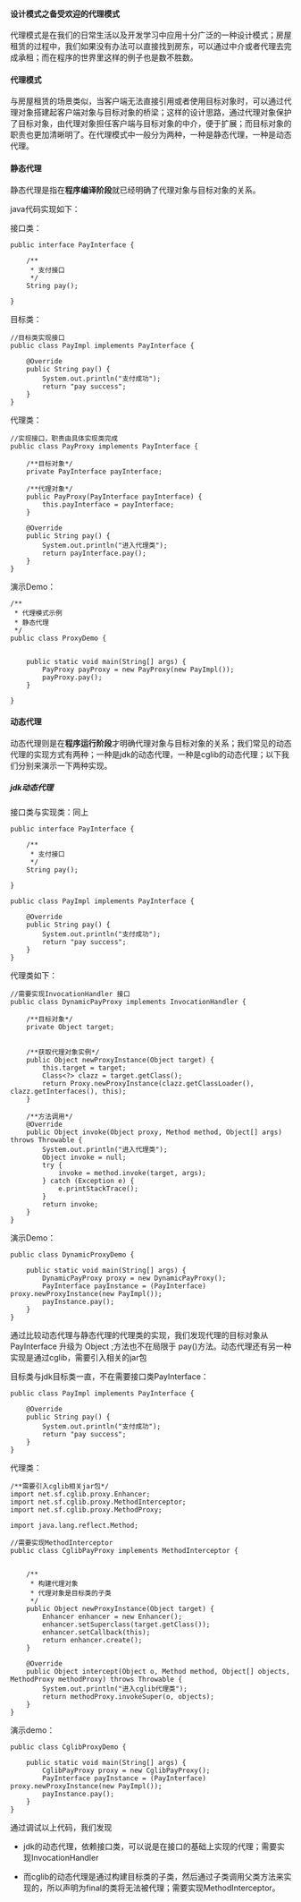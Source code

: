 #### 设计模式之备受欢迎的代理模式

代理模式是在我们的日常生活以及开发学习中应用十分广泛的一种设计模式；房屋租赁的过程中，我们如果没有办法可以直接找到房东，可以通过中介或者代理去完成承租；而在程序的世界里这样的例子也是数不胜数。

#### 代理模式

与房屋租赁的场景类似，当客户端无法直接引用或者使用目标对象时，可以通过代理对象搭建起客户端对象与目标对象的桥梁；这样的设计思路，通过代理对象保护了目标对象，由代理对象担任客户端与目标对象的中介，便于扩展；而目标对象的职责也更加清晰明了。在代理模式中一般分为两种，一种是静态代理，一种是动态代理。

#### 静态代理

静态代理是指在**程序编译阶段**就已经明确了代理对象与目标对象的关系。

java代码实现如下：

接口类：
```
public interface PayInterface {

    /**
     * 支付接口
     */
    String pay();

}
```

目标类：
```
//目标类实现接口
public class PayImpl implements PayInterface {

    @Override
    public String pay() {
        System.out.println("支付成功");
        return "pay success";
    }
}
```

代理类：
```
//实现接口，职责由具体实现类完成
public class PayProxy implements PayInterface {

    /**目标对象*/
    private PayInterface payInterface;
    
    /**代理对象*/
    public PayProxy(PayInterface payInterface) {
        this.payInterface = payInterface;
    }
        
    @Override
    public String pay() {
        System.out.println("进入代理类");
        return payInterface.pay();
    }
}
```

演示Demo：
```
/**
 * 代理模式示例
 * 静态代理
 */
public class ProxyDemo {


    public static void main(String[] args) {
        PayProxy payProxy = new PayProxy(new PayImpl());
        payProxy.pay();
    }

}
```


#### 动态代理

动态代理则是在**程序运行阶段**才明确代理对象与目标对象的关系；我们常见的动态代理的实现方式有两种；一种是jdk的动态代理，一种是cglib的动态代理；以下我们分别来演示一下两种实现。

##### jdk动态代理

接口类与实现类：同上
```
public interface PayInterface {

    /**
     * 支付接口
     */
    String pay();

}

public class PayImpl implements PayInterface {

    @Override
    public String pay() {
        System.out.println("支付成功");
        return "pay success";
    }
}
```

代理类如下：
```
//需要实现InvocationHandler 接口
public class DynamicPayProxy implements InvocationHandler {

    /**目标对象*/
    private Object target;


    /**获取代理对象实例*/
    public Object newProxyInstance(Object target) {
        this.target = target;
        Class<?> clazz = target.getClass();
        return Proxy.newProxyInstance(clazz.getClassLoader(), clazz.getInterfaces(), this);
    }

    /**方法调用*/
    @Override
    public Object invoke(Object proxy, Method method, Object[] args) throws Throwable {
        System.out.println("进入代理类");
        Object invoke = null;
        try {
            invoke = method.invoke(target, args);
        } catch (Exception e) {
            e.printStackTrace();
        }
        return invoke;
    }
}
```

演示Demo：
```
public class DynamicProxyDemo {

    public static void main(String[] args) {
        DynamicPayProxy proxy = new DynamicPayProxy();
        PayInterface payInstance = (PayInterface) proxy.newProxyInstance(new PayImpl());
        payInstance.pay();
    }
}
```

通过比较动态代理与静态代理的代理类的实现，我们发现代理的目标对象从PayInterface 升级为 Object ;方法也不在局限于 pay()方法。动态代理还有另一种实现是通过cglib，需要引入相关的jar包

目标类与jdk目标类一直，不在需要接口类PayInterface：
```
public class PayImpl implements PayInterface {

    @Override
    public String pay() {
        System.out.println("支付成功");
        return "pay success";
    }
}
```

代理类：
```
/**需要引入cglib相关jar包*/
import net.sf.cglib.proxy.Enhancer;
import net.sf.cglib.proxy.MethodInterceptor;
import net.sf.cglib.proxy.MethodProxy;

import java.lang.reflect.Method;

//需要实现MethodInterceptor
public class CglibPayProxy implements MethodInterceptor {


    /**
     * 构建代理对象
     * 代理对象是目标类的子类
     */
    public Object newProxyInstance(Object target) {
        Enhancer enhancer = new Enhancer();
        enhancer.setSuperclass(target.getClass());
        enhancer.setCallback(this);
        return enhancer.create();
    }

    @Override
    public Object intercept(Object o, Method method, Object[] objects, MethodProxy methodProxy) throws Throwable {
        System.out.println("进入cglib代理类");
        return methodProxy.invokeSuper(o, objects);
    }
}

```

演示demo：
```
public class CglibProxyDemo {

    public static void main(String[] args) {
        CglibPayProxy proxy = new CglibPayProxy();
        PayInterface payInstance = (PayInterface) proxy.newProxyInstance(new PayImpl());
        payInstance.pay();
    }
}
```


通过调试以上代码，我们发现

* jdk的动态代理，依赖接口类，可以说是在接口的基础上实现的代理；需要实现InvocationHandler
    
* 而cglib的动态代理是通过构建目标类的子类，然后通过子类调用父类方法来实现的，所以声明为final的类将无法被代理；需要实现MethodInterceptor。





